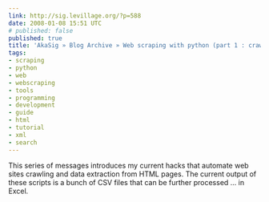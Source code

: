 ```yaml
---
link: http://sig.levillage.org/?p=588
date: 2008-01-08 15:51 UTC
# published: false
published: true
title: 'AkaSig » Blog Archive » Web scraping with python (part 1 : crawling)'
tags:
- scraping
- python
- web
- webscraping
- tools
- programming
- development
- guide
- html
- tutorial
- xml
- search
---
```


This series of messages introduces my current hacks that automate web sites crawling and data extraction from HTML pages. The current output of these scripts is a bunch of CSV files that can be further processed … in Excel.
